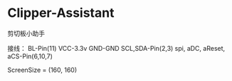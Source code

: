 # Clipper-Assistant
剪切板小助手

接线：
BL-Pin(11)
VCC-3.3v
GND-GND
SCL,SDA-Pin(2,3)
spi, aDC, aReset, aCS-Pin(6,10,7)

ScreenSize = (160, 160)


